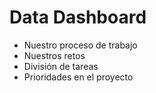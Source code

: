 # Data Dashboard

- Nuestro proceso de trabajo
- Nuestros retos
- División de tareas
- Prioridades en el proyecto
